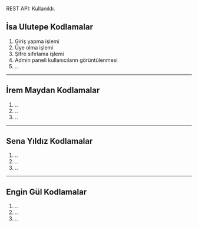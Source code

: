  REST API: Kullanıldı.

 ## İsa Ulutepe Kodlamalar

1. Giriş yapma işlemi
2. Üye olma işlemi
3. Şifre sıfırlama işlemi
4. Admin paneli kullanıcıların görüntülenmesi
5. ..

---

## İrem Maydan Kodlamalar

1. ..
2. ..
3. ..

---

## Sena Yıldız Kodlamalar

1. ..
2. ..
3. ..

---

## Engin Gül Kodlamalar

1. ..
2. ..
3. ..

